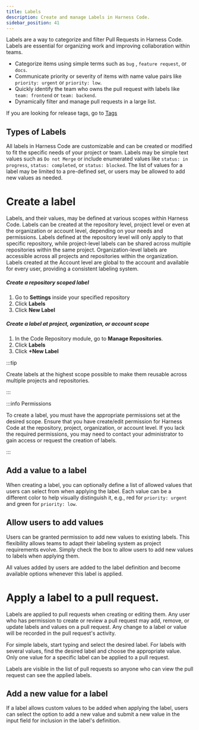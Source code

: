 ```yaml
---
title: Labels
description: Create and manage Labels in Harness Code.
sidebar_position: 41
---
```


Labels are a way to categorize and filter Pull Requests in Harness Code. Labels are essential for organizing work and improving collaboration within teams.

* Categorize items using simple terms such as `bug` , `feature request`, or `docs`.
* Communicate priority or severity of items with name value pairs like `priority: urgent` or `priority: low`.
* Quickly identify the team who owns the pull request with labels like `team: frontend` or `team: backend`.
* Dynamically filter and manage pull requests in a large list.

If you are looking for release tags, go to [Tags](/docs/code-repository/work-in-repos/tag)

## Types of Labels

All labels in Harness Code are customizable and can be created or modified to fit the specific needs of your project or team. Labels may be simple text values such as `Do not Merge` or include enumerated values like `status: in progress`, `status: completed`, or `status: blocked`. The list of values for a label may be limited to a pre-defined set, or users may be allowed to add new values as needed.

# Create a label

Labels, and their values, may be defined at various scopes within Harness Code. Labels can be created at the repository level, project level or even at the organization or account level, depending on your needs and permissions. Labels defined at the repository level will only apply to that specific repository, while project-level labels can be shared across multiple repositories within the same project. Organization-level labels are accessible across all projects and repositories within the organization. Labels created at the Account level are global to the account and available for every user, providing a consistent labeling system.

##### Create a repository scoped label
1. Go to **Settings** inside your specified repository
2. Click **Labels**
3. Click **New Label**

##### Create a label at project, organization, or account scope
1. In the Code Repository module, go to **Manage Repositories**.
2. Click **Labels**
3. Click **+New Label**

:::tip 

Create labels at the highest scope possible to make them reusable across multiple projects and repositories.

:::

:::info Permissions

To create a label, you must have the appropriate permissions set at the desired scope. 
Ensure that you have create/edit permission for Harness Code at the repository, project, organization, or account level. If you lack the required permissions, you may need to contact your administrator to gain access or request the creation of labels. 

:::

## Add a value to a label

When creating a label, you can optionally define a list of allowed values that users can select from when applying the label. Each value can be a different color to help visually distinguish it, e.g., red for `priority: urgent` and green for `priority: low`.

## Allow users to add values

Users can be granted permission to add new values to existing labels. This flexibility allows teams to adapt their labeling system as project requirements evolve. Simply check the box to allow users to add new values to labels when applying them. 

All values added by users are added to the label definition and become available options whenever this label is applied.

# Apply a label to a pull request.

Labels are applied to pull requests when creating or editing them. Any user who has permission to create or review a pull request may add, remove, or update labels and values on a pull request. Any change to a label or value will be recorded in the pull request's activity.

For simple labels, start typing and select the desired label.  For labels with several values, find the desired label and choose the appropriate value. Only one value for a specific label can be applied to a pull request.

Labels are visible in the list of pull requests so anyone who can view the pull request can see the applied labels.

## Add a new value for a label

If a label allows custom values to be added when applying the label, users can select the option to add a new value and submit a new value in the input field for inclusion in the label's definition.

